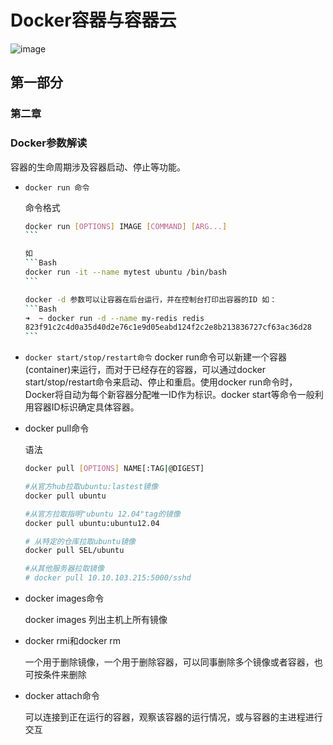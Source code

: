 # Docker容器与容器云

![image](https://github.com/johnxue2013/tools/blob/master/images/docker-2-1.png)


## 第一部分
### 第二章

### Docker参数解读
容器的生命周期涉及容器启动、停止等功能。
- `docker run 命令`

  命令格式
  ````Bash
  docker run [OPTIONS] IMAGE [COMMAND] [ARG...]
  ```

  如
  ```Bash
  docker run -it --name mytest ubuntu /bin/bash
  ```

  docker -d 参数可以让容器在后台运行，并在控制台打印出容器的ID 如：
  ```Bash
  ➜  ~ docker run -d --name my-redis redis
  823f91c2c4d0a35d40d2e76c1e9d05eabd124f2c2e8b213836727cf63ac36d28
  ```

- `docker start/stop/restart命令`
  docker run命令可以新建一个容器(container)来运行，而对于已经存在的容器，可以通过docker start/stop/restart命令来启动、停止和重启。使用docker run命令时，Docker将自动为每个新容器分配唯一ID作为标识。docker start等命令一般利用容器ID标识确定具体容器。

- docker pull命令

  语法
  ```Bash
  docker pull [OPTIONS] NAME[:TAG|@DIGEST]
  ```

  ```Bash
  #从官方hub拉取ubuntu:lastest镜像
  docker pull ubuntu

  #从官方拉取指明"ubuntu 12.04"tag的镜像
  docker pull ubuntu:ubuntu12.04

  # 从特定的仓库拉取ubuntu镜像
  docker pull SEL/ubuntu

  #从其他服务器拉取镜像
  # docker pull 10.10.103.215:5000/sshd
  ```

- docker images命令

  docker images 列出主机上所有镜像

- docker rmi和docker rm

  一个用于删除镜像，一个用于删除容器，可以同事删除多个镜像或者容器，也可按条件来删除

- docker attach命令

  可以连接到正在运行的容器，观察该容器的运行情况，或与容器的主进程进行交互

